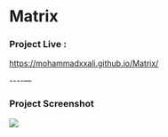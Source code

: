 # Matrix



### Project Live :
https://mohammadxxali.github.io/Matrix/


----—

### Project Screenshot
![](https://github.com/mohammadxxali/Matrix/blob/main/Screenshot.png)
